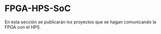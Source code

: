# FPGA-HPS-SoC

En esta sección se publicarán los proyectos que se hagan comunicando la FPGA con el HPS.
